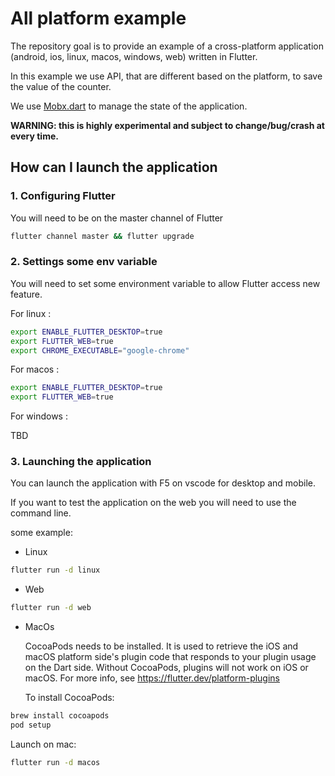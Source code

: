 # All platform example

The repository goal is to provide an example of a cross-platform application (android, ios, linux, macos, windows, web) written in Flutter.

In this example we use API, that are different based on the platform, to save the value of the counter.

We use [Mobx.dart](https://pub.dev/packages/mobx) to manage the state of the application.

**WARNING: this is highly experimental and subject to change/bug/crash at every time.**

## How can I launch the application

### 1. Configuring Flutter

You will need to be on the master channel of Flutter

```sh
flutter channel master && flutter upgrade
```

### 2. Settings some env variable

You will need to set some environment variable to allow Flutter access new feature.

For linux :

```sh
export ENABLE_FLUTTER_DESKTOP=true
export FLUTTER_WEB=true
export CHROME_EXECUTABLE="google-chrome"
```

For macos :

```sh
export ENABLE_FLUTTER_DESKTOP=true
export FLUTTER_WEB=true
```


For windows :

TBD

### 3. Launching the application

You can launch the application with F5 on vscode for desktop and mobile.

If you want to test the application on the web you will need to use the command line.

some example:



- Linux
```sh
flutter run -d linux
```

- Web
```sh
flutter run -d web
```

- MacOs


  CocoaPods needs to be installed. It is used to retrieve the iOS and macOS 
  platform side's plugin code that responds to your plugin usage on the Dart side.
  Without CocoaPods, plugins will not work on iOS or macOS.
  For more info, see https://flutter.dev/platform-plugins

    To install CocoaPods:

```sh
brew install cocoapods
pod setup
```
Launch on mac:
    
```sh
flutter run -d macos
```